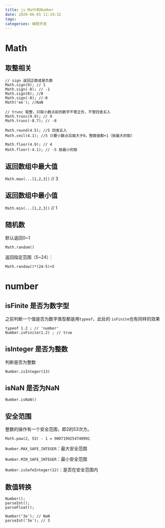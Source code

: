 ```yaml
---
title: js Math和Number
date: 2020-06-05 11:19:32
tags:
categories: 编程开发
---
```


# Math

## 取整相关

```
// sign 返回正数或是负数
Math.sign(9); // 1
Math.sign(-8); // -1
Math.sign(0); //0
Math.sign(-0); //-0
Math('ee'); //NaN

// trunc 取整，只取小数点前的数字不管正负，不管四舍五入
Math.trunc(9.9); // 9
Math.trunc(-8.7); // -8

Math.round(4.5); //5 四舍五入
Math.ceil(4.1); //5 只要小数点后面大于0，整数值都+1（按最大的取）

Math.floor(4.9); // 4
Math.floor(-4.1); // -5 按最小的取
```

## 返回数组中最大值

`Math.max(...[1,2,3])` // 3

## 返回数组中最小值

`Math.min(...[1,2,3])` // 1

## 随机数

默认返回0~1

`Math.random()` 

返回指定范围（5~24）：

`Math.randow()*(24-5)+5`


# number

## isFinite 是否为数字型

之前判断一个值是否为数字类型都是用`typeof`，此处的 `isFinite`也有同样的效果

```
typeof 1.2 ; // 'number'
Number.isFinite(1.2) ; // true
```

## isInteger 是否为整数

判断是否为整数

`Number.isInteger(13)`

## isNaN 是否为NaN

`Number.isNaN()`

## 安全范围

整数的操作有一个安全范围，即2的53次方。

`Math.pow(2, 53) - 1 = 9007199254740991`

`Number.MAX_SAFE_INTEGER`：最大安全范围

`Number.MIN_SAFE_INTEGER`：最小安全范围

`Number.isSafeInteger(12)`：是否在安全范围内

## 数值转换

```
Number();
parseInt();
parseFloat();

Number('3e'); // NaN
parseInt('3e'); // 3
```